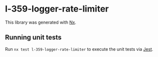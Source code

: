 # l-359-logger-rate-limiter

This library was generated with [Nx](https://nx.dev).

## Running unit tests

Run `nx test l-359-logger-rate-limiter` to execute the unit tests via [Jest](https://jestjs.io).
